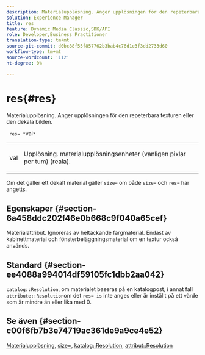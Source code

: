 ```yaml
---
description: Materialupplösning. Anger upplösningen för den repeterbara texturen eller den dekala bilden.
solution: Experience Manager
title: res
feature: Dynamic Media Classic,SDK/API
role: Developer,Business Practitioner
translation-type: tm+mt
source-git-commit: d0bc88f55f857762b3bab4c76d1e3f3dd2733d60
workflow-type: tm+mt
source-wordcount: '112'
ht-degree: 0%

---
```



# res{#res}

Materialupplösning. Anger upplösningen för den repeterbara texturen eller den dekala bilden.

` res= *`val`*`

<table id="simpletable_2004B804D46E43C090E59BBFF8144598"> 
 <tr class="strow"> 
  <td class="stentry"> <p> <span class="varname"> val  </span> </p> </td> 
  <td class="stentry"> <p>Upplösning. materialupplösningsenheter (vanligen pixlar per tum) (reala). </p> </td> 
 </tr> 
</table>

Om det gäller ett dekalt material gäller `size=` om både `size=` och `res=` har angetts.

## Egenskaper {#section-6a458ddc202f46e0b668c9f040a65cef}

Materialattribut. Ignoreras av heltäckande färgmaterial. Endast av kabinettmaterial och fönsterbeläggningsmaterial om en textur också används.

## Standard {#section-ee4088a994014df59105fc1dbb2aa042}

`catalog::Resolution`, om materialet baseras på en katalogpost, i annat fall  `attribute::Resolution`om det  `res= is` inte anges eller är inställt på ett värde som är mindre än eller lika med 0.

## Se även {#section-c00f6fb7b3e74719ac361de9a9ce4e52}

[Materialupplösning](../../../../../ir-api/http-protocol/image-rendering-api-ref/c-ir-http-protocol-ref/c-ir-http-protocol-syntax-and-features/c-ir-vignettes/c-ir-material-resolution.md#concept-f60103c64e324e2cae78bd76dfb4de8b),  [size=](../../../../../ir-api/http-protocol/image-rendering-api-ref/c-ir-http-protocol-ref/c-ir-http-protocol-command-reference/r-ir-http-size.md#reference-1220d6fbcde4479aba91de7adacdc988),  [katalog::Resolution](../../../../../ir-api/material-cat/image-rendering-api-ref/c-ir-material-catalog/c-ir-material-data-reference/r-ir-resolution-dataref.md#reference-6a2d64c2d72b438fade58a3391569da7),  [attribut::Resolution](../../../../../ir-api/material-cat/image-rendering-api-ref/c-ir-material-catalog/c-ir-attributes-reference/r-ir-resolution.md#reference-09fe14e6bfbf4db6b7f4369fffecc806)
